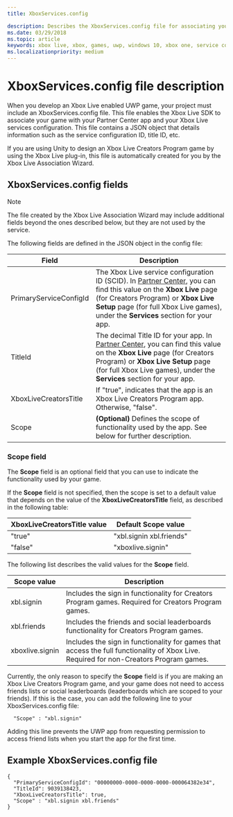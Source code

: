 ```yaml
---
title: XboxServices.config

description: Describes the XboxServices.config file for associating your UWP game with an Xbox Live configuration.
ms.date: 03/29/2018
ms.topic: article
keywords: xbox live, xbox, games, uwp, windows 10, xbox one, service configuration, xboxservices.config
ms.localizationpriority: medium
---
```

# XboxServices.config file description

When you develop an Xbox Live enabled UWP game, your project must include an XboxServices.config file.  This file enables the Xbox Live SDK to associate your game with your Partner Center app and your Xbox Live services configuration. This file contains a JSON object that details information such as the service configuration ID, title ID, etc.

If you are using Unity to design an Xbox Live Creators Program game by using the Xbox Live plug-in, this file is automatically created for you by the Xbox Live Association Wizard.

## XboxServices.config fields

>[!NOTE]
> The file created by the Xbox Live Association Wizard may include additional fields beyond the ones described below, but they are not used by the service.

The following fields are defined in the JSON object in the config file:

Field | Description
--- | ---
PrimaryServiceConfigId  |  The Xbox Live service configuration ID (SCID). In [Partner Center](https://partner.microsoft.com/dashboard), you can find this value on the **Xbox Live** page (for Creators Program) or **Xbox Live Setup** page (for full Xbox Live games), under the **Services** section for your app.
TitleId  |  The decimal Title ID for your app. In [Partner Center](https://partner.microsoft.com/dashboard), you can find this value on the **Xbox Live** page (for Creators Program) or **Xbox Live Setup** page (for full Xbox Live games), under the **Services** section for your app.
XboxLiveCreatorsTitle  |  If "true", indicates that the app is an Xbox Live Creators Program app. Otherwise, "false".
Scope  |  **(Optional)** Defines the scope of functionality used by the app. See below for further description.

### Scope field

The **Scope** field is an optional field that you can use to indicate the functionality used by your game.


If the **Scope** field is not specified, then the scope is set to a default value that depends on the value of the **XboxLiveCreatorsTitle** field, as described in the following table:

XboxLiveCreatorsTitle value | Default Scope value
--- | ---
"true"  |  "xbl.signin xbl.friends"
"false"  |  "xboxlive.signin"



The following list describes the valid values for the **Scope** field.

Scope value | Description
--- | ---
xbl.signin  | Includes the sign in functionality for Creators Program games. Required for Creators Program games.
xbl.friends | Includes the friends and social leaderboards functionality for Creators Program games.
xboxlive.signin | Includes the sign in functionality for games that access the full functionality of Xbox Live. Required for non-Creators Program games.

Currently, the only reason to specify the **Scope** field is if you are making an Xbox Live Creators Program game, and your game does not need to access friends lists or social leaderboards (leaderboards which are scoped to your friends). If this is the case, you can add the following line to your XboxServices.config file:

```
  "Scope" : "xbl.signin"
```

Adding this line prevents the UWP app from requesting permission to access friend lists when you start the app for the first time.

## Example XboxServices.config file

```
{
  "PrimaryServiceConfigId": "00000000-0000-0000-0000-000064382e34",
  "TitleId": 9039138423,
  "XboxLiveCreatorsTitle": true,
  "Scope" : "xbl.signin xbl.friends"
}
```
